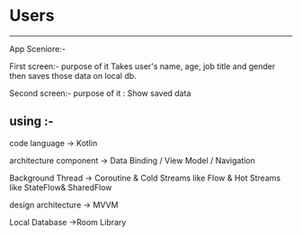 # Users
-----------------------------------------------------------
App Sceniore:-

First screen:- purpose of it   Takes user's name, age, job title and gender then saves those data on local db.

Second screen:- purpose of it : Show saved data

using :-
------------
code language -> Kotlin

architecture component -> Data Binding / View Model / Navigation

Background Thread -> Coroutine & Cold Streams like Flow & Hot Streams like StateFlow& SharedFlow

design architecture -> MVVM

Local Database ->Room Library 



